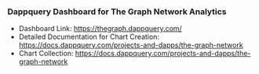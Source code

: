 ### Dappquery Dashboard for The Graph Network Analytics 

* Dashboard Link: https://thegraph.dappquery.com/
* Detailed Documentation for Chart Creation: https://docs.dappquery.com/projects-and-dapps/the-graph-network
* Chart Collection: https://docs.dappquery.com/projects-and-dapps/the-graph-network


